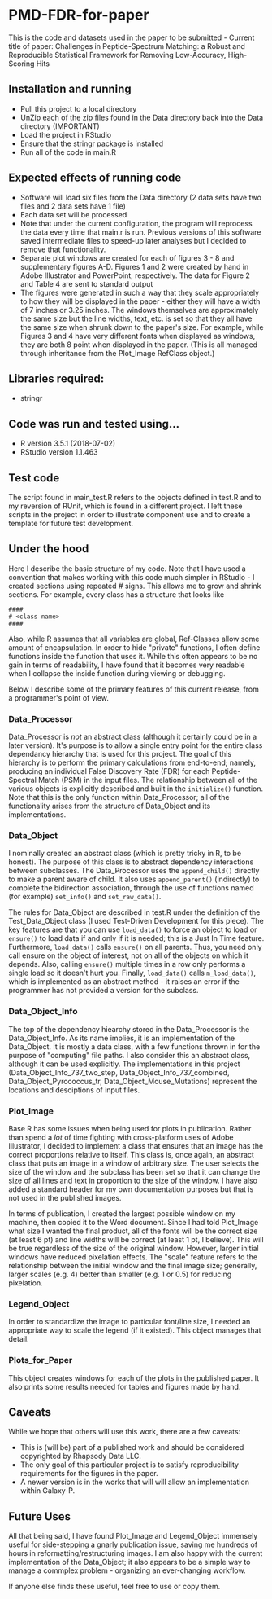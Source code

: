 # PMD-FDR-for-paper
This is the code and datasets used in the paper to be submitted - 
Current title of paper: Challenges in Peptide-Spectrum Matching: a Robust and Reproducible Statistical Framework for Removing Low-Accuracy, High-Scoring Hits 

## Installation and running
- Pull this project to a local directory
- UnZip each of the zip files found in the Data directory back into the Data directory (IMPORTANT)
- Load the project in RStudio
- Ensure that the stringr package is installed
- Run all of the code in main.R

## Expected effects of running code
- Software will load six files from the Data directory (2 data sets have two files and 2 data sets have 1 file)
- Each data set will be processed
- Note that under the current configuration, the program will reprocess the data every time that main.r is run. Previous versions of this software saved intermediate files to speed-up later analyses but I decided to remove that functionality.
- Separate plot windows are created for each of figures 3 - 8 and supplementary figures A-D. Figures 1 and 2 were created by hand in Adobe Illustrator and PowerPoint, respectively. The data for Figure 2 and Table 4 are sent to standard output
- The figures were generated in such a way that they scale appropriately to how they will be displayed in the paper - either they will have a width of 7 inches or 3.25 inches. The windows themselves are approximately the same size but the line widths, text, etc. is set so that they all have the same size when shrunk down to the paper's size. For example, while Figures 3 and 4 have very different fonts when displayed as windows, they are both 8 point when displayed in the paper. (This is all managed through inheritance from the Plot_Image RefClass object.)

## Libraries required:
- stringr

## Code was run and tested using...
- R version 3.5.1 (2018-07-02)
- RStudio version 1.1.463

## Test code
The script found in main_test.R refers to the objects defined in test.R and to my reversion of RUnit, which is found in a different project. I left these scripts in the project in order to illustrate component use and to create a template for future test development.

## Under the hood
Here I describe the basic structure of my code.  Note that I have used a convention that makes working with this code much simpler in RStudio - I created sections using repeated # signs.  This allows me to grow and shrink sections.  For example, every class has a structure that looks like

````
####
# <class name>
####
````

Also, while R assumes that all variables are global, Ref-Classes allow some amount of encapsulation.  In order to hide "private" functions, I often define functions inside the function that uses it.  While this often appears to be no gain in terms of readability, I have found that it becomes very readable when I collapse the inside function during viewing or debugging.

Below I describe some of the primary features of this current release, from a programmer's point of view.

### Data_Processor
Data_Processor is _not_ an abstract class (although it certainly could be in a later version).  It's purpose is to allow a single entry point for the entire class dependancy hierarchy that is used for this project. The goal of this hierarchy is to perform the primary calculations from end-to-end; namely, producing an individual False Discovery Rate (FDR) for each Peptide-Spectral Match (PSM) in the input files. The relationship between all of the various objects is explicitly described and built in the `initialize()` function. Note that this is the only function within Data_Processor; all of the functionality arises from the structure of Data_Object and its implementations. 

### Data_Object
I nominally created an abstract class (which is pretty tricky in R, to be honest). The purpose of this class is to abstract dependency interactions between subclasses. The Data_Processor uses the `append_child()` directly to make a parent aware of child.  It also uses `append_parent()` (indirectly) to complete the bidirection association, through the use of functions named (for example) `set_info()` and `set_raw_data()`.

The rules for Data_Object are described in test.R under the definition of the Test_Data_Object class (I used Test-Driven Development for this piece). The key features are that you can use `load_data()` to force an object to load or `ensure()` to load data if and only if it is needed; this is a Just In Time feature. Furthermore, `load_data()` calls `ensure()` on all parents.  Thus, you need only call ensure on the object of interest, not on all of the objects on which it depends. Also, calling `ensure()` multiple times in a row only performs a single load so it doesn't hurt you. Finally, `load_data()` calls `m_load_data()`, which is implemented as an abstract method - it raises an error if the programmer has not provided a version for the subclass.

### Data_Object_Info
The top of the dependency hiearchy stored in the Data_Processor is the Data_Object_Info.  As its name implies, it is an implementation of the Data_Object.  It is mostly a data class, with a few functions thrown in for the purpose of "computing" file paths. I also consider this an abstract class, although it can be used explicitly.  The implementations in this project (Data_Object_Info_737_two_step, Data_Object_Info_737_combined, Data_Object_Pyrococcus_tr, Data_Object_Mouse_Mutations) represent the locations and desciptions of input files.

### Plot_Image
Base R has some issues when being used for plots in publication.  Rather than spend a _lot_ of time fighting with cross-platform uses of Adobe Illustrator, I decided to implement a class that ensures that an image has the correct proportions relative to itself.  This class is, once again, an abstract class that puts an image in a window of arbitrary size.  The user selects the size of the window and the subclass has been set so that it can change the size of all lines and text in proportion to the size of the window.  I have also added a standard header for my own documentation purposes but that is not used in the published images.

In terms of publication, I created the largest possible window on my machine, then copied it to the Word document.  Since I had told Plot_Image what size I wanted the final product, all of the fonts will be the correct size (at least 6 pt) and line widths will be correct (at least 1 pt, I believe). This will be true regardless of the size of the original window.  However, larger initial windows have reduced pixelation effects. The "scale" feature refers to the relationship between the initial window and the final image size; generally, larger scales (e.g. 4) better than smaller (e.g. 1 or 0.5) for reducing pixelation.

### Legend_Object
In order to standardize the image to particular font/line size, I needed an appropriate way to scale the legend (if it existed). This object manages that detail.

### Plots_for_Paper
This object creates windows for each of the plots in the published paper.  It also prints some results needed for tables and figures made by hand.

## Caveats
While we hope that others will use this work, there are a few caveats:

- This is (will be) part of a published work and should be considered copyrighted by Rhapsody Data LLC.
- The only goal of this particular project is to satisfy reproducibility requirements for the figures in the paper.
- A newer version is in the works that will will allow an implementation within Galaxy-P.

## Future Uses
All that being said, I have found Plot_Image and Legend_Object immensely useful for side-stepping a gnarly publication issue, saving me hundreds of hours in reformatting/restructuring images.  I am also happy with the current implementation of the Data_Object; it also appears to be a simple way to manage a commplex problem - organizing an ever-changing workflow.

If anyone else finds these useful, feel free to use or copy them.
